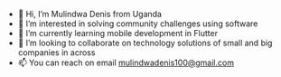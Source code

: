 - 👋 Hi, I’m Mulindwa Denis from Uganda
- 👀 I’m interested in solving community challenges using software
- 🌱 I’m currently learning mobile development in Flutter
- 💞️ I’m looking to collaborate on technology solutions of small and big companies in across
- 📫 You can reach on email mulindwadenis100@gmail.com

<!---
MulindwaDenis13/MulindwaDenis13 is a ✨ special ✨ repository because its `README.md` (this file) appears on your GitHub profile.
You can click the Preview link to take a look at your changes.
--->

